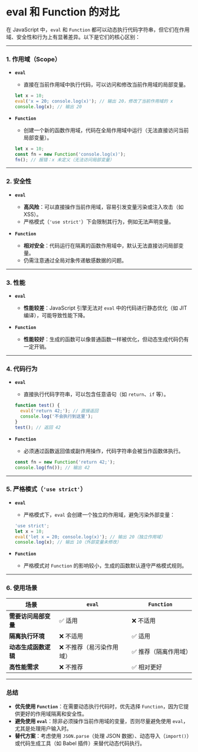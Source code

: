 # eval 和 Function 的对比

在 JavaScript 中，`eval` 和 `Function` 都可以动态执行代码字符串，但它们在作用域、安全性和行为上有显著差异。以下是它们的核心区别：

---

### **1. 作用域（Scope）**
- **`eval`**  
  - 直接在当前作用域中执行代码，可以访问和修改当前作用域的局部变量。
  ```javascript
  let x = 10;
  eval('x = 20; console.log(x)'); // 输出 20，修改了当前作用域的 x
  console.log(x); // 输出 20
  ```

- **`Function`**  
  - 创建一个新的函数作用域，代码在全局作用域中运行（无法直接访问当前局部变量）。
  ```javascript
  let x = 10;
  const fn = new Function('console.log(x)');
  fn(); // 报错：x 未定义（无法访问局部变量）
  ```

---

### **2. 安全性**
- **`eval`**  
  - **高风险**：可以直接操作当前作用域，容易引发变量污染或注入攻击（如 XSS）。
  - 严格模式（`'use strict'`）下会限制其行为，例如无法声明变量。

- **`Function`**  
  - **相对安全**：代码运行在隔离的函数作用域中，默认无法直接访问局部变量。
  - 仍需注意通过全局对象传递敏感数据的问题。

---

### **3. 性能**
- **`eval`**  
  - **性能较差**：JavaScript 引擎无法对 `eval` 中的代码进行静态优化（如 JIT 编译），可能导致性能下降。

- **`Function`**  
  - **性能较好**：生成的函数可以像普通函数一样被优化，但动态生成代码仍有一定开销。

---

### **4. 代码行为**
- **`eval`**  
  - 直接执行代码字符串，可以包含任意语句（如 `return`、`if` 等）。
  ```javascript
  function test() {
    eval('return 42;'); // 直接返回
    console.log('不会执行到这里');
  }
  test(); // 返回 42
  ```

- **`Function`**  
  - 必须通过函数返回值或副作用操作，代码字符串会被当作函数体执行。
  ```javascript
  const fn = new Function('return 42;');
  console.log(fn()); // 输出 42
  ```

---

### **5. 严格模式（`'use strict'`）**
- **`eval`**  
  - 严格模式下，`eval` 会创建一个独立的作用域，避免污染外部变量：
  ```javascript
  'use strict';
  let x = 10;
  eval('let x = 20; console.log(x)'); // 输出 20（独立作用域）
  console.log(x); // 输出 10（外部变量未修改）
  ```

- **`Function`**  
  - 严格模式对 `Function` 的影响较小，生成的函数默认遵守严格模式规则。

---

### **6. 使用场景**
| **场景**               | **`eval`**                     | **`Function`**                |
|------------------------|--------------------------------|--------------------------------|
| **需要访问局部变量**   | ✅ 适用                        | ❌ 不适用                      |
| **隔离执行环境**       | ❌ 不适用                      | ✅ 适用                        |
| **动态生成函数逻辑**   | ❌ 不推荐（易污染作用域）      | ✅ 推荐（隔离作用域）          |
| **高性能需求**         | ❌ 不推荐                      | ✅ 相对更好                    |

---

### **总结**
- **优先使用 `Function`**：在需要动态执行代码时，优先选择 `Function`，因为它提供更好的作用域隔离和安全性。
- **避免使用 `eval`**：除非必须操作当前作用域的变量，否则尽量避免使用 `eval`，尤其是处理用户输入时。
- **替代方案**：考虑使用 `JSON.parse`（处理 JSON 数据）、动态导入（`import()`）或代码生成工具（如 Babel 插件）来替代动态代码执行。